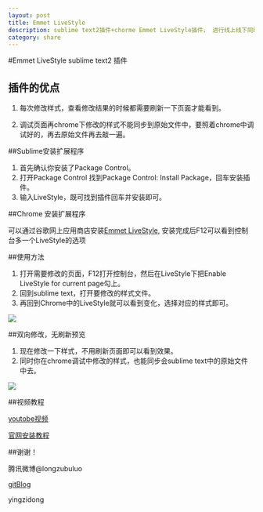 ```yaml
---
layout: post
title: Emmet LiveStyle
description: sublime text2插件+chorme Emmet LiveStyle插件， 进行线上线下同时修改，线上调试利器，运行方便简单，前端开发必备利器。
category: share
---
```


#Emmet LiveStyle
sublime text2 插件



## 插件的优点

1. 每次修改样式，查看修改结果的时候都需要刷新一下页面才能看到。

2. 调试页面再chrome下修改的样式不能同步到原始文件中，要照着chrome中调试好的，再去原始文件再去敲一遍。



##Sublime安装扩展程序

1. 首先确认你安装了Package Control。
2. 打开Package Control 找到Package Control: Install Package，回车安装插件。
3. 输入LiveStyle，既可找到插件回车并安装即可。



##Chrome 安装扩展程序

可以通过谷歌网上应用商店安装[Emmet LiveStyle](http://www.nodejs.org/),
安装完成后F12可以看到控制台多一个LiveStyle的选项



##使用方法

1. 打开需要修改的页面，F12打开控制台，然后在LiveStyle下把Enable LiveStyle for current page勾上。
2. 回到sublime text，打开要修改的样式文件。
3. 再回到Chrome中的LiveStyle就可以看到变化，选择对应的样式即可。


<img src="http://dbpoo.qiniudn.com/wp-content/uploads/2013/08/emmet-livestyle2.jpg">


##双向修改，无刷新预览

1. 现在修改一下样式，不用刷新页面即可以看到效果。
2. 同时你在chrome调试中修改的样式，也能同步会sublime text中的原始文件中去。


<img src="http://dbpoo.qiniudn.com/wp-content/uploads/2013/08/emmet-livestyle.jpg">



##视频教程

[youtobe视频](http://www.youtube.com/embed/iQLhGbkupS4)

[官网安装教程](http://livestyle.emmet.io/install/)



##谢谢！

腾讯微博@longzubuluo

[gitBlog](http://dongyingzi.github.com)

yingzidong
